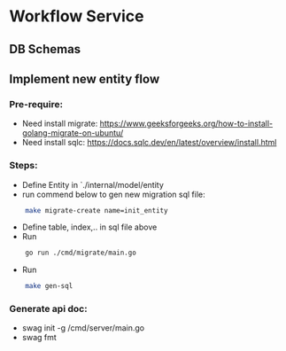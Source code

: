 # Workflow Service

## DB Schemas


## Implement new entity flow

### Pre-require:
- Need install migrate: https://www.geeksforgeeks.org/how-to-install-golang-migrate-on-ubuntu/
- Need install sqlc: https://docs.sqlc.dev/en/latest/overview/install.html

### Steps:
- Define Entity in `./internal/model/entity
- run commend below to gen new migration sql file:
```bash
    make migrate-create name=init_entity
``` 

- Define table, index,.. in sql file above
- Run
```bash
    go run ./cmd/migrate/main.go
```
- Run
```bash
    make gen-sql
```

### Generate api doc:
- swag init -g /cmd/server/main.go
- swag fmt

